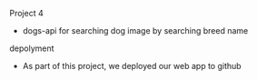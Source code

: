 Project 4

* dogs-api for searching dog image by searching breed name

depolyment

* As part of this project, we deployed our web app to github
